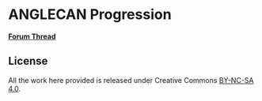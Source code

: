 # ANGLECAN Progression

[**Forum Thread**](https://forum.kerbalspaceprogram.com/index.php?/topic/204809-1122-anglecan-progression-13/)

## License

All the work here provided is released under Creative Commons [BY-NC-SA 4.0](https://creativecommons.org/licenses/by-nc-sa/4.0/).